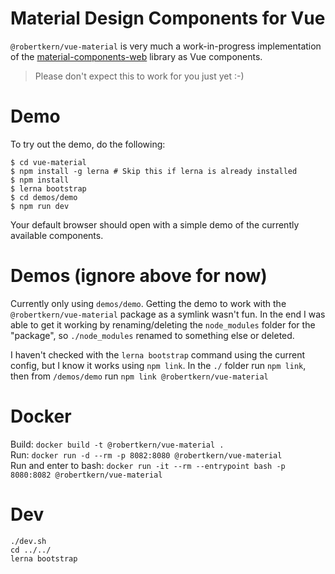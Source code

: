 # Material Design Components for Vue

`@robertkern/vue-material` is very much a work-in-progress implementation of the  [material-components-web](https://github.com/material-components/material-components-web) library as Vue components.

> Please don't expect this to work for you just yet :-)

# Demo

To try out the demo, do the following:

```
$ cd vue-material
$ npm install -g lerna # Skip this if lerna is already installed
$ npm install
$ lerna bootstrap
$ cd demos/demo
$ npm run dev
```

Your default browser should open with a simple demo of the currently available components.

# Demos (ignore above for now)

Currently only using `demos/demo`. Getting the demo to work with the `@robertkern/vue-material` package as
a symlink wasn't fun. In the end I was able to get it working by renaming/deleting the `node_modules`
folder for the "package", so `./node_modules` renamed to something else or deleted.

I haven't checked with the `lerna bootstrap` command using the current config, but I know it
works using `npm link`. In the `./` folder run `npm link`, then from `/demos/demo` run `npm link @robertkern/vue-material`

# Docker
Build: `docker build -t @robertkern/vue-material .`  
Run: `docker run -d --rm -p 8082:8080 @robertkern/vue-material`  
Run and enter to bash: `docker run -it --rm --entrypoint bash -p 8080:8082 @robertkern/vue-material`

# Dev
`./dev.sh`  
`cd ../../`  
`lerna bootstrap`
